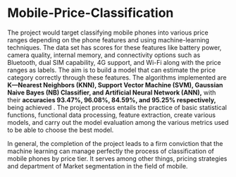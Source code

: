 
# Mobile-Price-Classification


The project would target classifying mobile phones into various price ranges depending on the phone features and using machine-learning techniques. The data set has scores for these features like battery power, camera quality, internal memory, and connectivity options such as Bluetooth, dual SIM capability, 4G support, and Wi-Fi along with the price ranges as labels. The aim is to build a model that can estimate the price category correctly through these features. The algorithms implemented are **K—Nearest Neighbors (KNN), Support Vector Machine (SVM), Gaussian Naive Bayes (NB) Classifier, and Artificial Neural Network (ANN),** with their **accuracies 93.47%, 96.08%, 84.59%, and 95.25% respectively,** being achieved . The project process entails the practice of basic statistical functions, functional data processing, feature extraction, create various models, and carry out the model evaluation among the various metrics used to be able to choose the best model.

In general, the completion of the project leads to a firm conviction that the machine learning can manage perfectly the process of classification of mobile phones by price tier. It serves among other things, pricing strategies and department of Market segmentation in the field of mobile.